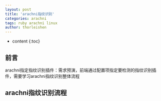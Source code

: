 ```yaml
---
layout: post
title: 'arachni指纹识别'
categories: arachni
tags: ruby arachni linux
author: thorleishen
---
```


* content
{:toc}


## 前言

arachni指定指纹识别插件：需求预演，前端通过配置项指定要检测的指纹识别插件，需要学习arachni指纹识别整体流程

## arachni指纹识别流程

